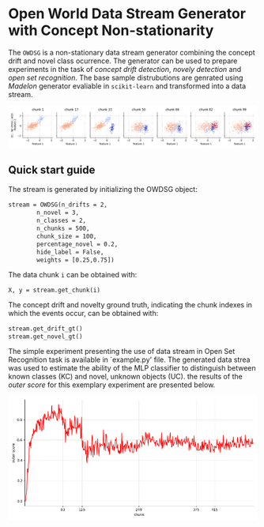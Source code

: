 # Open World Data Stream Generator with Concept Non-stationarity

The `OWDSG` is a non-stationary data stream generator combining the concept drift and novel class ocurrence. The generator can be used to prepare experiments in the task of *concept drift detection*, *novely detection* and *open set recognition*. The base sample distrubutions are genrated using *Madelon* generator evaliable in `scikit-learn` and transformed into a data stream.

![](scatter.png)

## Quick start guide

The stream is generated by initializing the OWDSG object:
```
stream = OWDSG(n_drifts = 2, 
        n_novel = 3, 
        n_classes = 2,
        n_chunks = 500, 
        chunk_size = 100, 
        percentage_novel = 0.2,
        hide_label = False,
        weights = [0.25,0.75])
```

The data chunk `i` can be obtained with:
```
X, y = stream.get_chunk(i)
```

The concept drift and novelty ground truth, indicating the chunk indexes in which the events occur, can be obtained with:
```
stream.get_drift_gt()
stream.get_novel_gt()
```

The simple experiment presenting the use of data stream in Open Set Recognition task is available in `example.py' file. The generated data strea was used to estimate the ability of the MLP classifier to distinguish between known classes (KC) and novel, unknown objects (UC). the results of the *outer score* for this exemplary experiment are presented below.

<img src="example.png" width="700"/>
